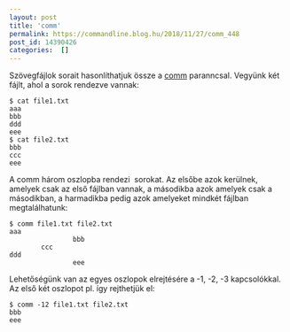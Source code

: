 ```yaml
---
layout: post
title: 'comm'
permalink: https://commandline.blog.hu/2018/11/27/comm_448
post_id: 14390426
categories:  []
---
```


Szövegfájlok sorait hasonlíthatjuk össze a 
[comm](https://linux.die.net/man/1/comm) paranncsal. Vegyünk két fájlt, ahol a sorok rendezve vannak:

```
$ cat file1.txt 
aaa
bbb
ddd
eee
$ cat file2.txt 
bbb
ccc
eee
```

A comm három oszlopba rendezi  sorokat. Az elsőbe azok kerülnek, amelyek csak az első fájlban vannak, a másodikba azok amelyek csak a másodikban, a harmadikba pedig azok amelyeket mindkét fájlban megtalálhatunk:

```
$ comm file1.txt file2.txt
aaa
                bbb
        ccc
ddd
                eee
```

Lehetőségünk van az egyes oszlopok elrejtésére a -1, -2, -3 kapcsolókkal. Az első két oszlopot pl. így rejthetjük el:

```
$ comm -12 file1.txt file2.txt 
bbb
eee
```
